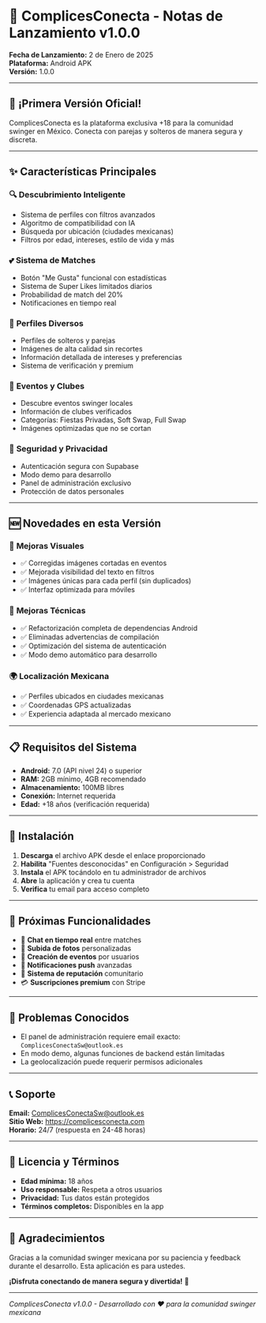 # 📱 ComplicesConecta - Notas de Lanzamiento v1.0.0

**Fecha de Lanzamiento:** 2 de Enero de 2025  
**Plataforma:** Android APK  
**Versión:** 1.0.0

---

## 🎉 ¡Primera Versión Oficial!

ComplicesConecta es la plataforma exclusiva +18 para la comunidad swinger en México. Conecta con parejas y solteros de manera segura y discreta.

---

## ✨ Características Principales

### 🔍 **Descubrimiento Inteligente**
- Sistema de perfiles con filtros avanzados
- Algoritmo de compatibilidad con IA
- Búsqueda por ubicación (ciudades mexicanas)
- Filtros por edad, intereses, estilo de vida y más

### 💕 **Sistema de Matches**
- Botón "Me Gusta" funcional con estadísticas
- Sistema de Super Likes limitados diarios
- Probabilidad de match del 20%
- Notificaciones en tiempo real

### 👥 **Perfiles Diversos**
- Perfiles de solteros y parejas
- Imágenes de alta calidad sin recortes
- Información detallada de intereses y preferencias
- Sistema de verificación y premium

### 🎪 **Eventos y Clubes**
- Descubre eventos swinger locales
- Información de clubes verificados
- Categorías: Fiestas Privadas, Soft Swap, Full Swap
- Imágenes optimizadas que no se cortan

### 🔐 **Seguridad y Privacidad**
- Autenticación segura con Supabase
- Modo demo para desarrollo
- Panel de administración exclusivo
- Protección de datos personales

---

## 🆕 Novedades en esta Versión

### 🎨 **Mejoras Visuales**
- ✅ Corregidas imágenes cortadas en eventos
- ✅ Mejorada visibilidad del texto en filtros
- ✅ Imágenes únicas para cada perfil (sin duplicados)
- ✅ Interfaz optimizada para móviles

### 🔧 **Mejoras Técnicas**
- ✅ Refactorización completa de dependencias Android
- ✅ Eliminadas advertencias de compilación
- ✅ Optimización del sistema de autenticación
- ✅ Modo demo automático para desarrollo

### 🌍 **Localización Mexicana**
- ✅ Perfiles ubicados en ciudades mexicanas
- ✅ Coordenadas GPS actualizadas
- ✅ Experiencia adaptada al mercado mexicano

---

## 📋 Requisitos del Sistema

- **Android:** 7.0 (API nivel 24) o superior
- **RAM:** 2GB mínimo, 4GB recomendado
- **Almacenamiento:** 100MB libres
- **Conexión:** Internet requerida
- **Edad:** +18 años (verificación requerida)

---

## 🚀 Instalación

1. **Descarga** el archivo APK desde el enlace proporcionado
2. **Habilita** "Fuentes desconocidas" en Configuración > Seguridad
3. **Instala** el APK tocándolo en tu administrador de archivos
4. **Abre** la aplicación y crea tu cuenta
5. **Verifica** tu email para acceso completo

---

## 🎯 Próximas Funcionalidades

- 💬 **Chat en tiempo real** entre matches
- 📸 **Subida de fotos** personalizadas
- 🎉 **Creación de eventos** por usuarios
- 🔔 **Notificaciones push** avanzadas
- 🌟 **Sistema de reputación** comunitario
- 💳 **Suscripciones premium** con Stripe

---

## 🐛 Problemas Conocidos

- El panel de administración requiere email exacto: `ComplicesConectaSw@outlook.es`
- En modo demo, algunas funciones de backend están limitadas
- La geolocalización puede requerir permisos adicionales

---

## 📞 Soporte

**Email:** ComplicesConectaSw@outlook.es  
**Sitio Web:** https://complicesconecta.com  
**Horario:** 24/7 (respuesta en 24-48 horas)

---

## 📄 Licencia y Términos

- **Edad mínima:** 18 años
- **Uso responsable:** Respeta a otros usuarios
- **Privacidad:** Tus datos están protegidos
- **Términos completos:** Disponibles en la app

---

## 🙏 Agradecimientos

Gracias a la comunidad swinger mexicana por su paciencia y feedback durante el desarrollo. Esta aplicación es para ustedes.

**¡Disfruta conectando de manera segura y divertida!** 🎉

---

*ComplicesConecta v1.0.0 - Desarrollado con ❤️ para la comunidad swinger mexicana*
